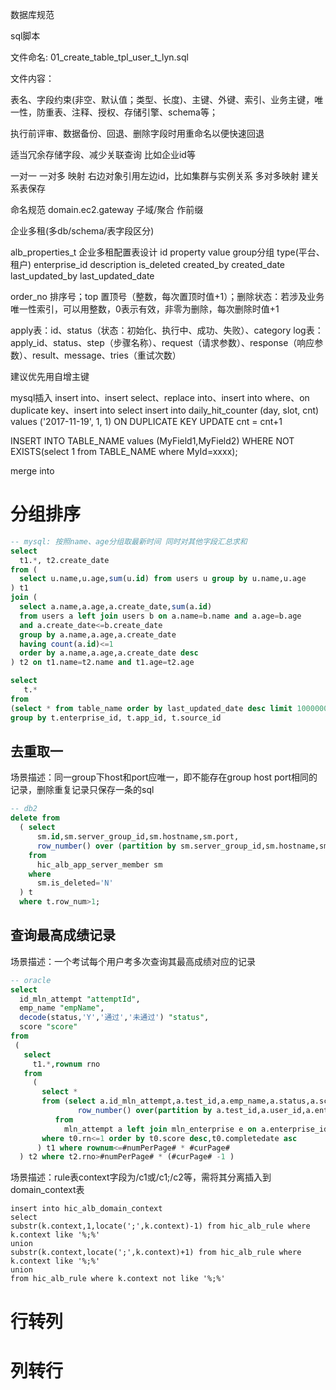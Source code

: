 数据库规范

sql脚本

文件命名: 01_create_table_tpl_user_t_lyn.sql

文件内容：

表名、字段约束(非空、默认值；类型、长度)、主键、外键、索引、业务主键，唯一性，防重表、注释、授权、存储引擎、schema等；

执行前评审、数据备份、回退、删除字段时用重命名以便快速回退

适当冗余存储字段、减少关联查询 比如企业id等

一对一  一对多 映射 右边对象引用左边id，比如集群与实例关系
多对多映射 建关系表保存

命名规范 domain.ec2.gateway   子域/聚合 作前缀

企业多租(多db/schema/表字段区分)

alb_properties_t 企业多租配置表设计
id property  value group分组 type(平台、租户) enterprise_id description is_deleted created_by created_date last_updated_by last_updated_date

order_no 排序号；top 置顶号（整数，每次置顶时值+1）；删除状态：若涉及业务唯一性索引，可以用整数，0表示有效，非零为删除，每次删除时值+1

apply表：id、status（状态：初始化、执行中、成功、失败）、category
log表：apply_id、status、step（步骤名称）、request（请求参数）、response（响应参数）、result、message、tries（重试次数）

建议优先用自增主键



mysql插入
insert into、insert select、replace into、insert into  where、on duplicate key、insert into select
insert into daily_hit_counter (day, slot, cnt) values ('2017-11-19', 1, 1) ON DUPLICATE KEY UPDATE cnt = cnt+1

INSERT INTO TABLE_NAME values (MyField1,MyField2) WHERE NOT EXISTS(select 1 from TABLE_NAME where MyId=xxxx);

merge into

# 分组排序

```sql
-- mysql: 按照name、age分组取最新时间 同时对其他字段汇总求和
select 
  t1.*, t2.create_date
from (
  select u.name,u.age,sum(u.id) from users u group by u.name,u.age
) t1
join (
  select a.name,a.age,a.create_date,sum(a.id) 
  from users a left join users b on a.name=b.name and a.age=b.age 
  and a.create_date<=b.create_date
  group by a.name,a.age,a.create_date
  having count(a.id)<=1
  order by a.name,a.age,a.create_date desc
) t2 on t1.name=t2.name and t1.age=t2.age

select 
   t.* 
from 
(select * from table_name order by last_updated_date desc limit 100000000) t 
group by t.enterprise_id, t.app_id, t.source_id
```

## 去重取一

场景描述：同一group下host和port应唯一，即不能存在group host port相同的记录，删除重复记录只保存一条的sql 

```sql
-- db2
delete from
  ( select 
      sm.id,sm.server_group_id,sm.hostname,sm.port,
      row_number() over (partition by sm.server_group_id,sm.hostname,sm.port order by sm.updated_date desc) as row_num
	from 
	  hic_alb_app_server_member sm 
	where 
	  sm.is_deleted='N'
  ) t
  where t.row_num>1;
```

## 查询最高成绩记录

 场景描述：一个考试每个用户考多次查询其最高成绩对应的记录

```sql
-- oracle
select
  id_mln_attempt "attemptId",
  emp_name "empName",
  decode(status,'Y','通过','未通过') "status",
  score "score"
from 
 (
   select 
     t1.*,rownum rno
   from
     ( 
       select * 
       from (select a.id_mln_attempt,a.test_id,a.emp_name,a.status,a.score,a.enterprise_name,a.completedate,
               row_number() over(partition by a.test_id,a.user_id,a.enterprise_id order by a.score desc) rn 
       	  from 
       	    mln_attempt a left join mln_enterprise e on a.enterprise_id=e.enterprise_id where a.test_id=#examId#) t0
       where t0.rn<=1 order by t0.score desc,t0.completedate asc
	  ) t1 where rownum<=#numPerPage# * #curPage# 
  ) t2 where t2.rno>#numPerPage# * (#curPage# -1 )
```

  场景描述：rule表context字段为/c1或/c1;/c2等，需将其分离插入到domain_context表

```
insert into hic_alb_domain_context
select
substr(k.context,1,locate(';',k.context)-1) from hic_alb_rule where k.context like '%;%'
union
substr(k.context,locate(';',k.context)+1) from hic_alb_rule where k.context like '%;%'
union
from hic_alb_rule where k.context not like '%;%'
```

# 行转列

# 列转行